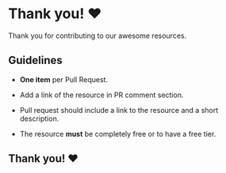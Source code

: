 # Thank you! ❤️

Thank you for contributing to our awesome resources.

## Guidelines

- **One item** per Pull Request.

- Add a link of the resource in PR comment section.
  
- Pull request should include a link to the resource and a short description.

- The resource **must** be completely free or to have a free tier.

## Thank you! ❤️
